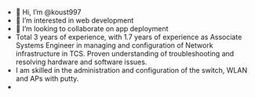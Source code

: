 - 👋 Hi, I’m @koust997
- 👀 I’m interested in web development 
- 💞️ I’m looking to collaborate on app deployment
- Total 3 years of experience, with 1.7 years of experience as Associate Systems Engineer in managing and 
  configuration of Network infrastructure in TCS. Proven understanding of troubleshooting and resolving
  hardware and software issues.
- I am skilled in the administration and configuration of the switch, WLAN and APs with putty.
- 

<!---
koust997/koust997 is a ✨ special ✨ repository because its `README.md` (this file) appears on your GitHub profile.
You can click the Preview link to take a look at your changes.
--->
